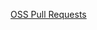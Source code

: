 

[OSS Pull Requests](https://github.com/pulls?q=is%3Apr+author%3Avenkatamutyala+archived%3Afalse+is%3Aclosed+-org%3AGlueOps+is%3Apublic+is%3Amerged+-org%3Avenkata-tenant-test-1+-org%3Avenkatamutyala+-org%3Aantoniostacos+-org%3Ademo-antoniostacos+-org%3Apluralsight+-org%3Amagicmemories+-org%3Afragmob+-org%3Abillyfoss)

<!--
**venkatamutyala/venkatamutyala** is a ✨ _special_ ✨ repository because its `README.md` (this file) appears on your GitHub profile.

Here are some ideas to get you started:

- 🔭 I’m currently working on ...
- 🌱 I’m currently learning ...
- 👯 I’m looking to collaborate on ...
- 🤔 I’m looking for help with ...
- 💬 Ask me about ...
- 📫 How to reach me: ...
- 😄 Pronouns: ...
- ⚡ Fun fact: ...
-->
